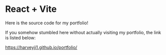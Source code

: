 # React + Vite

Here is the source code for my portfolio!

If you somehow stumbled here without actually visiting my portfolio, the link is listed below:

https://harveyji1.github.io/portfolio/